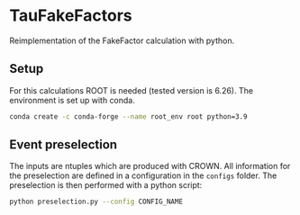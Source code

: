 # TauFakeFactors
Reimplementation of the FakeFactor calculation with python.

## Setup
For this calculations ROOT is needed (tested version is 6.26). The environment is set up with conda.
```bash
conda create -c conda-forge --name root_env root python=3.9
```

## Event preselection
The inputs are ntuples which are produced with CROWN. All information for the preselection are defined in a configuration in the `configs` folder. The preselection is then performed with a python script:
```bash
python preselection.py --config CONFIG_NAME 
```